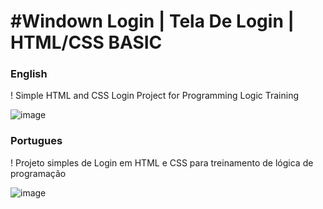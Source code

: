 ﻿ <h1>#Windown Login | Tela De Login | HTML/CSS BASIC </h1>
 
 <h3>English</h3>

 <p> ! Simple HTML and CSS Login Project for Programming Logic Training<p>
 
 ![image](https://user-images.githubusercontent.com/107011974/175438789-603696fb-c9b7-48fc-acde-020b8b02ef6c.png)


 <h3>Portugues</h3>
 
 <p>! Projeto simples de Login em HTML e CSS para treinamento de lógica de programação<p>

 ![image](https://user-images.githubusercontent.com/107011974/175438798-663269b1-fbd6-408b-8e7c-e56059e00654.png)
